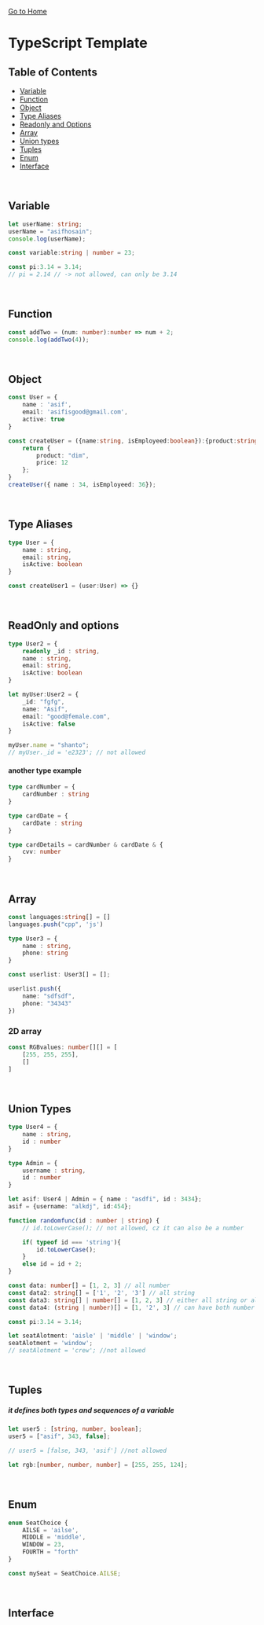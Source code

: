 [Go to Home](../README.md)

TypeScript Template
===============================

## Table of Contents
- [Variable](#variable)
- [Function](#function)
- [Object](#object)
- [Type Aliases](#type-aliases)
- [Readonly and Options](#readonly-and-options)
- [Array](#array)
- [Union types](#union-types)
- [Tuples](#tuples)
- [Enum](#enum)
- [Interface](#interface)



<br>


Variable
-------------------------------

```ts
let userName: string;
userName = "asifhosain";
console.log(userName); 
```

```ts
const variable:string | number = 23;
```

```ts
const pi:3.14 = 3.14;
// pi = 2.14 // -> not allowed, can only be 3.14
```

<br>

Function
-------------------------------

```ts
const addTwo = (num: number):number => num + 2;
console.log(addTwo(4));
``` 

<br>

Object
-------------------------------

```ts
const User = {
    name : 'asif',
    email: 'asifisgood@gmail.com',
    active: true
}
```

```ts
const createUser = ({name:string, isEmployeed:boolean}):{product:string, price:number} => {
    return {
        product: "dim",
        price: 12
    };
}
createUser({ name : 34, isEmployeed: 36});
```


<br>

Type Aliases
-------------------------------

```ts
type User = {
    name : string,
    email: string,
    isActive: boolean
}

const createUser1 = (user:User) => {}
```


<br>

ReadOnly and options
-------------------------------

```ts
type User2 = {
    readonly _id : string,
    name : string,
    email: string,
    isActive: boolean
}

let myUser:User2 = {
    _id: "fgfg",
    name: "Asif",
    email: "good@female.com",
    isActive: false
}

myUser.name = "shanto";
// myUser._id = 'e2323'; // not allowed
```

#### another type example
```ts
type cardNumber = {
    cardNumber : string
}

type cardDate = {
    cardDate : string
}

type cardDetails = cardNumber & cardDate & {
    cvv: number
}
```


<br>


Array
-------------------------------

```ts
const languages:string[] = []
languages.push("cpp", 'js')
```


```ts
type User3 = {
    name : string,
    phone: string
}

const userlist: User3[] = [];

userlist.push({
    name: "sdfsdf",
    phone: "34343"
})
```

### 2D array
```ts
const RGBvalues: number[][] = [
    [255, 255, 255],
    []
]
```


<br>


Union Types
-------------------------------
```ts
type User4 = {
    name : string,
    id : number
}

type Admin = {
    username : string,
    id : number
}

let asif: User4 | Admin = { name : "asdfi", id : 3434};
asif = {username: "alkdj", id:454}; 
```



```ts
function randomfunc(id : number | string) {
    // id.toLowerCase(); // not allowed, cz it can also be a number

    if( typeof id === 'string'){
        id.toLowerCase();
    }
    else id = id + 2;
}
```


```ts
const data: number[] = [1, 2, 3] // all number
const data2: string[] = ['1', '2', '3'] // all string
const data3: string[] | number[] = [1, 2, 3] // either all string or all number
const data4: (string | number)[] = [1, '2', 3] // can have both number & string
```

```ts
const pi:3.14 = 3.14;
```

```ts
let seatAlotment: 'aisle' | 'middle' | 'window';
seatAlotment = 'window';
// seatAlotment = 'crew'; //not allowed
```

<br>


Tuples
-------------------------------

##### it defines both types and sequences of a variable 

```ts
let user5 : [string, number, boolean];
user5 = ["asif", 343, false];

// user5 = [false, 343, 'asif'] //not allowed

let rgb:[number, number, number] = [255, 255, 124];
```

<br>


Enum
-------------------------------

```ts
enum SeatChoice {
    AILSE = 'ailse',
    MIDDLE = 'middle',
    WINDOW = 23,
    FOURTH = "forth"
}

const mySeat = SeatChoice.AILSE;
```
<br>


Interface
-------------------------------

<br>
